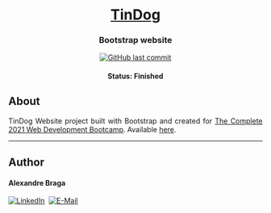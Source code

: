<h1 align="center">
  <a href="https://alexbraga.github.io/tindog/">TinDog</a>
</h1>

<h3 align="center">
    Bootstrap website
</h3>

<p align="center">
  <a href="https://github.com/alexbraga/tindog/commits/master"><img alt="GitHub last commit" src="https://img.shields.io/github/last-commit/alexbraga/tindog"></a>
</p>

<h4 align="center">
	 Status: Finished
</h4>

## About

<p align="justify">TinDog Website project built with Bootstrap and created for <a href="https://www.udemy.com/course/the-complete-web-development-bootcamp/">The Complete 2021 Web Development Bootcamp</a>. Available <a href="https://alexbraga.github.io/tindog/">here</a>.</p>

---

## Author

<h4>Alexandre Braga</h4>

<div>
<a href="https://www.linkedin.com/in/alexgbraga/" target="_blank"><img src="https://img.shields.io/badge/-LinkedIn-blue?style=for-the-badge&logo=Linkedin&logoColor=white" alt="LinkedIn"></a>&nbsp;
<a href="mailto:contato@alexbraga.com.br" target="_blank"><img src="https://img.shields.io/badge/-email-c14438?style=for-the-badge&logo=Gmail&logoColor=white" alt="E-Mail"></a>
</div>

